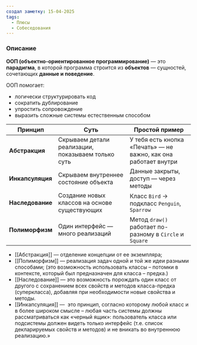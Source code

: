 ```yaml
---
создал заметку: 15-04-2025
tags:
  - Плюсы
  - Собеседования
---
```

### Описание
**ООП (объектно-ориентированное программирование)** — это **парадигма**, в которой программа строится из **объектов** — сущностей, сочетающих **данные и поведение**.

ООП помогает:
- логически структурировать код
- сократить дублирование
- упростить сопровождение
- выразить сложные системы естественным способом

|Принцип|Суть|Простой пример|
|---|---|---|
|**Абстракция**|Скрываем детали реализации, показываем только суть|У тебя есть кнопка «Печать» — не важно, как она работает внутри|
|**Инкапсуляция**|Скрываем внутреннее состояние объекта|Данные закрыты, доступ — через методы|
|**Наследование**|Создание новых классов на основе существующих|Класс `Bird` → подкласс `Penguin`, `Sparrow`|
|**Полиморфизм**|Один интерфейс — много реализаций|Метод `draw()` работает по-разному в `Circle` и `Square`|
 
- [[Абстракция]] — отделение концепции от ее экземпляра;
- [[Полиморфизм]] — реализация задач одной и той же идеи разными способами; (это возможность использовать классы – потомки в контексте, который был предназначен для класса – предка.)
- [[Наследование]] — это возможность порождать один класс от другого с сохранением всех свойств и методов класса-предка (суперкласса), добавляя при необходимости новые свойства и методы.
- [[Инкапсуляция]] —  это принцип, согласно которому любой класс и в более широком смысле – любая часть системы должны рассматриваться как «черный ящик»: пользователь класса или подсистемы должен видеть только интерфейс (т.е. список декларируемых свойств и методов) и не вникать во внутреннюю реализацию.»